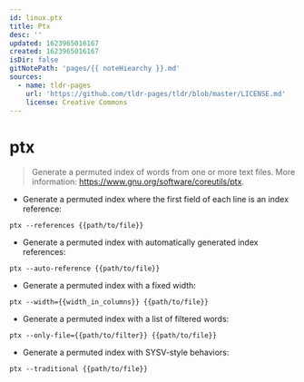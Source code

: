 ```yaml
---
id: linux.ptx
title: Ptx
desc: ''
updated: 1623965016167
created: 1623965016167
isDir: false
gitNotePath: 'pages/{{ noteHiearchy }}.md'
sources:
  - name: tldr-pages
    url: 'https://github.com/tldr-pages/tldr/blob/master/LICENSE.md'
    license: Creative Commons
---
```

# ptx

> Generate a permuted index of words from one or more text files.
> More information: <https://www.gnu.org/software/coreutils/ptx>.

- Generate a permuted index where the first field of each line is an index reference:

`ptx --references {{path/to/file}}`

- Generate a permuted index with automatically generated index references:

`ptx --auto-reference {{path/to/file}}`

- Generate a permuted index with a fixed width:

`ptx --width={{width_in_columns}} {{path/to/file}}`

- Generate a permuted index with a list of filtered words:

`ptx --only-file={{path/to/filter}} {{path/to/file}}`

- Generate a permuted index with SYSV-style behaviors:

`ptx --traditional {{path/to/file}}`

